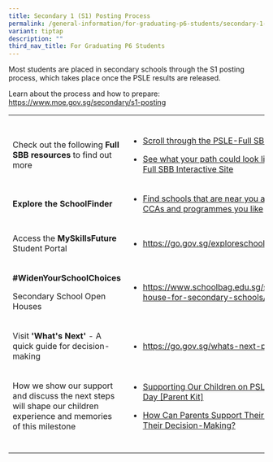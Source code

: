 ```yaml
---
title: Secondary 1 (S1) Posting Process
permalink: /general-information/for-graduating-p6-students/secondary-1-s1-posting-process/
variant: tiptap
description: ""
third_nav_title: For Graduating P6 Students
---
```

<p>Most students are placed in secondary schools through the S1 posting process,
which takes place once the PSLE results are released.</p>
<p>Learn about the process and how to prepare: <a href="https://www.moe.gov.sg/secondary/s1-posting" rel="noopener nofollow" target="_blank">https://www.moe.gov.sg/secondary/s1-posting</a>
</p>
<table style="minWidth: 50px">
<colgroup>
<col>
<col>
</colgroup>
<tbody>
<tr>
<td rowspan="1" colspan="1">
<p></p>
</td>
<td rowspan="1" colspan="1">
<p></p>
</td>
</tr>
<tr>
<td rowspan="1" colspan="1">
<p>Check out the following <strong>Full SBB resources</strong> to find out
more</p>
</td>
<td rowspan="1" colspan="1">
<ul data-tight="true" class="tight">
<li>
<p><a href="https://go.gov.sg/pslefsbb" rel="noopener nofollow" target="_blank">Scroll through the PSLE-Full SBB microsite</a>
</p>
</li>
<li>
<p><a href="https://go.gov.sg/my-fsbb-path" rel="noopener nofollow" target="_blank">See what your path could look like at the Full SBB Interactive Site</a>
</p>
</li>
</ul>
</td>
</tr>
<tr>
<td rowspan="1" colspan="1">
<p><strong>Explore the SchoolFinder</strong>
</p>
</td>
<td rowspan="1" colspan="1">
<ul data-tight="true" class="tight">
<li>
<p><a href="https://www.moe.gov.sg/schoolfinder" rel="noopener nofollow" target="_blank">Find schools that are near you and have CCAs and programmes you like</a>
</p>
</li>
</ul>
</td>
</tr>
<tr>
<td rowspan="1" colspan="1">
<p>Access the <strong>MySkillsFuture</strong> Student Portal</p>
</td>
<td rowspan="1" colspan="1">
<ul data-tight="true" class="tight">
<li>
<p><a href="https://go.gov.sg/exploreschools" rel="noopener nofollow" target="_blank">https://go.gov.sg/exploreschools</a>
</p>
</li>
</ul>
</td>
</tr>
<tr>
<td rowspan="1" colspan="1">
<p><strong>#WidenYourSchoolChoices</strong>
</p>
<p>Secondary School Open Houses</p>
</td>
<td rowspan="1" colspan="1">
<ul data-tight="true" class="tight">
<li>
<p><a href="https://www.schoolbag.edu.sg/story/open-house-for-secondary-schools/" rel="noopener nofollow" target="_blank">https://www.schoolbag.edu.sg/story/open-house-for-secondary-schools/</a>
</p>
</li>
</ul>
</td>
</tr>
<tr>
<td rowspan="1" colspan="1">
<p>Visit <strong>'What's Next'</strong> - A quick guide for decision-making</p>
</td>
<td rowspan="1" colspan="1">
<ul data-tight="true" class="tight">
<li>
<p><a href="https://go.gov.sg/whats-next-psle" rel="noopener nofollow" target="_blank">https://go.gov.sg/whats-next-psle</a>
</p>
</li>
</ul>
</td>
</tr>
<tr>
<td rowspan="1" colspan="1">
<p>How we show our support and discuss the next steps will shape our children
experience and memories of this milestone</p>
</td>
<td rowspan="1" colspan="1">
<ul data-tight="true" class="tight">
<li>
<p><a href="/files/For Graduating P6 Students/Supporting_Our_Children_on_PSLE_Results_Day__Parent_Kit_.pdf" rel="noopener nofollow" target="_blank">Supporting Our Children on PSLE Results Day [Parent Kit]</a>
</p>
</li>
<li>
<p><a href="/files/For Graduating P6 Students/How_Can_Parents_Support_Their_Children_in_Their_Decision_Making.pdf" rel="noopener nofollow" target="_blank">How Can Parents Support Their Children in Their Decision-Making?</a>
</p>
</li>
</ul>
</td>
</tr>
<tr>
<td rowspan="1" colspan="1">
<p></p>
</td>
<td rowspan="1" colspan="1">
<p></p>
</td>
</tr>
</tbody>
</table>
<p></p>